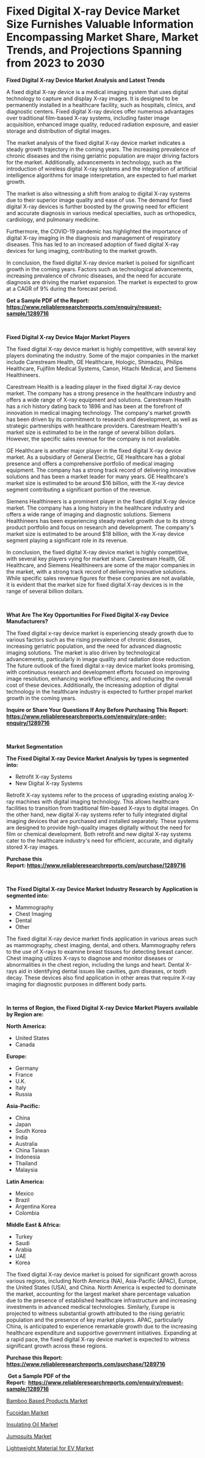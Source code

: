 <p><h1>Fixed Digital X-ray Device Market Size Furnishes Valuable Information Encompassing Market Share, Market Trends, and Projections Spanning from 2023 to 2030</h1></p><p><strong>Fixed Digital X-ray Device Market Analysis and Latest Trends</strong></p>
<p><p>A fixed digital X-ray device is a medical imaging system that uses digital technology to capture and display X-ray images. It is designed to be permanently installed in a healthcare facility, such as hospitals, clinics, and diagnostic centers. Fixed digital X-ray devices offer numerous advantages over traditional film-based X-ray systems, including faster image acquisition, enhanced image quality, reduced radiation exposure, and easier storage and distribution of digital images.</p><p>The market analysis of the fixed digital X-ray device market indicates a steady growth trajectory in the coming years. The increasing prevalence of chronic diseases and the rising geriatric population are major driving factors for the market. Additionally, advancements in technology, such as the introduction of wireless digital X-ray systems and the integration of artificial intelligence algorithms for image interpretation, are expected to fuel market growth.</p><p>The market is also witnessing a shift from analog to digital X-ray systems due to their superior image quality and ease of use. The demand for fixed digital X-ray devices is further boosted by the growing need for efficient and accurate diagnosis in various medical specialties, such as orthopedics, cardiology, and pulmonary medicine.</p><p>Furthermore, the COVID-19 pandemic has highlighted the importance of digital X-ray imaging in the diagnosis and management of respiratory diseases. This has led to an increased adoption of fixed digital X-ray devices for lung imaging, contributing to the market growth.</p><p>In conclusion, the fixed digital X-ray device market is poised for significant growth in the coming years. Factors such as technological advancements, increasing prevalence of chronic diseases, and the need for accurate diagnosis are driving the market expansion. The market is expected to grow at a CAGR of 9% during the forecast period.</p></p>
<p><strong>Get a Sample PDF of the Report:&nbsp; <a href="https://www.reliableresearchreports.com/enquiry/request-sample/1289716">https://www.reliableresearchreports.com/enquiry/request-sample/1289716</a></strong></p>
<p>&nbsp;</p>
<p><strong>Fixed Digital X-ray Device Major Market Players</strong></p>
<p><p>The fixed digital X-ray device market is highly competitive, with several key players dominating the industry. Some of the major companies in the market include Carestream Health, GE Healthcare, Hologic, Shimadzu, Philips Healthcare, Fujifilm Medical Systems, Canon, Hitachi Medical, and Siemens Healthineers.</p><p>Carestream Health is a leading player in the fixed digital X-ray device market. The company has a strong presence in the healthcare industry and offers a wide range of X-ray equipment and solutions. Carestream Health has a rich history dating back to 1896 and has been at the forefront of innovation in medical imaging technology. The company's market growth has been driven by its commitment to research and development, as well as strategic partnerships with healthcare providers. Carestream Health's market size is estimated to be in the range of several billion dollars. However, the specific sales revenue for the company is not available.</p><p>GE Healthcare is another major player in the fixed digital X-ray device market. As a subsidiary of General Electric, GE Healthcare has a global presence and offers a comprehensive portfolio of medical imaging equipment. The company has a strong track record of delivering innovative solutions and has been a market leader for many years. GE Healthcare's market size is estimated to be around $16 billion, with the X-ray device segment contributing a significant portion of the revenue.</p><p>Siemens Healthineers is a prominent player in the fixed digital X-ray device market. The company has a long history in the healthcare industry and offers a wide range of imaging and diagnostic solutions. Siemens Healthineers has been experiencing steady market growth due to its strong product portfolio and focus on research and development. The company's market size is estimated to be around $18 billion, with the X-ray device segment playing a significant role in its revenue.</p><p>In conclusion, the fixed digital X-ray device market is highly competitive, with several key players vying for market share. Carestream Health, GE Healthcare, and Siemens Healthineers are some of the major companies in the market, with a strong track record of delivering innovative solutions. While specific sales revenue figures for these companies are not available, it is evident that the market size for fixed digital X-ray devices is in the range of several billion dollars.</p></p>
<p>&nbsp;</p>
<p><strong>What Are The Key Opportunities For Fixed Digital X-ray Device Manufacturers?</strong></p>
<p><p>The fixed digital x-ray device market is experiencing steady growth due to various factors such as the rising prevalence of chronic diseases, increasing geriatric population, and the need for advanced diagnostic imaging solutions. The market is also driven by technological advancements, particularly in image quality and radiation dose reduction. The future outlook of the fixed digital x-ray device market looks promising, with continuous research and development efforts focused on improving image resolution, enhancing workflow efficiency, and reducing the overall cost of these devices. Additionally, the increasing adoption of digital technology in the healthcare industry is expected to further propel market growth in the coming years.</p></p>
<p><strong>Inquire or Share Your Questions If Any Before Purchasing This Report: <a href="https://www.reliableresearchreports.com/enquiry/pre-order-enquiry/1289716">https://www.reliableresearchreports.com/enquiry/pre-order-enquiry/1289716</a></strong></p>
<p>&nbsp;</p>
<p><strong>Market Segmentation</strong></p>
<p><strong>The Fixed Digital X-ray Device Market Analysis by types is segmented into:</strong></p>
<p><ul><li>Retrofit X-ray Systems</li><li>New Digital X-ray Systems</li></ul></p>
<p><p>Retrofit X-ray systems refer to the process of upgrading existing analog X-ray machines with digital imaging technology. This allows healthcare facilities to transition from traditional film-based X-rays to digital images. On the other hand, new digital X-ray systems refer to fully integrated digital imaging devices that are purchased and installed separately. These systems are designed to provide high-quality images digitally without the need for film or chemical development. Both retrofit and new digital X-ray systems cater to the healthcare industry's need for efficient, accurate, and digitally stored X-ray images.</p></p>
<p><strong>Purchase this Report:&nbsp;<a href="https://www.reliableresearchreports.com/purchase/1289716">https://www.reliableresearchreports.com/purchase/1289716</a></strong></p>
<p>&nbsp;</p>
<p><strong>The Fixed Digital X-ray Device Market Industry Research by Application is segmented into:</strong></p>
<p><ul><li>Mammography</li><li>Chest Imaging</li><li>Dental</li><li>Other</li></ul></p>
<p><p>The fixed digital X-ray device market finds application in various areas such as mammography, chest imaging, dental, and others. Mammography refers to the use of X-rays to examine breast tissues for detecting breast cancer. Chest imaging utilizes X-rays to diagnose and monitor diseases or abnormalities in the chest region, including the lungs and heart. Dental X-rays aid in identifying dental issues like cavities, gum diseases, or tooth decay. These devices also find application in other areas that require X-ray imaging for diagnostic purposes in different body parts.</p></p>
<p>&nbsp;</p>
<p><strong>In terms of Region, the Fixed Digital X-ray Device Market Players available by Region are:</strong></p>
<p>
    <p> <strong> North America: </strong>
        <ul>
            <li>United States</li>
            <li>Canada</li>
        </ul>
        </p> 
    <p> <strong> Europe: </strong>
        <ul>
            <li>Germany</li>
            <li>France</li>
            <li>U.K.</li>
            <li>Italy</li>
            <li>Russia</li>
        </ul>
        </p> 
    <p> <strong> Asia-Pacific: </strong>
        <ul>
            <li>China</li>
            <li>Japan</li>
            <li>South Korea</li>
            <li>India</li>
            <li>Australia</li>
            <li>China Taiwan</li>
            <li>Indonesia</li>
            <li>Thailand</li>
            <li>Malaysia</li>
        </ul>
        </p> 
    <p> <strong> Latin America: </strong>
        <ul>
            <li>Mexico</li>
            <li>Brazil</li>
            <li>Argentina Korea</li>
            <li>Colombia</li>
        </ul>
        </p> 
    <p> <strong> Middle East & Africa: </strong>
        <ul>
            <li>Turkey</li>
            <li>Saudi</li>
            <li>Arabia</li>
            <li>UAE</li>
            <li>Korea</li>
        </ul>
    </p>
    </p>
<p><p>The fixed digital X-ray device market is poised for significant growth across various regions, including North America (NA), Asia-Pacific (APAC), Europe, the United States (USA), and China. North America is expected to dominate the market, accounting for the largest market share percentage valuation due to the presence of established healthcare infrastructure and increasing investments in advanced medical technologies. Similarly, Europe is projected to witness substantial growth attributed to the rising geriatric population and the presence of key market players. APAC, particularly China, is anticipated to experience remarkable growth due to the increasing healthcare expenditure and supportive government initiatives. Expanding at a rapid pace, the fixed digital X-ray device market is expected to witness significant growth across these regions.</p></p>
<p><strong>Purchase this Report: <a href="https://www.reliableresearchreports.com/purchase/1289716">https://www.reliableresearchreports.com/purchase/1289716</a></strong></p>
<p>&nbsp;<strong>Get a Sample PDF of the Report:&nbsp;&nbsp;<a href="https://www.reliableresearchreports.com/enquiry/request-sample/1289716">https://www.reliableresearchreports.com/enquiry/request-sample/1289716</a></strong></p>
<p><strong></strong></p>
<p><p><a href="https://www.linkedin.com/pulse/bamboo-based-products-market-research-report-provides-siuwf/">Bamboo Based Products Market</a></p><p><a href="https://medium.com/@claudekunze/fucoidan-market-outlook-industry-overview-and-forecast-2023-to-2030-dd165bf408eb">Fucoidan Market</a></p><p><a href="https://medium.com/@aureliarice2023/analyzing-insulating-oil-market-global-industry-perspective-and-forecast-2023-to-2030-83554980ef60">Insulating Oil Market</a></p><p><a href="https://www.linkedin.com/pulse/jumpsuits-market-size-2023-2030-global-industrial-ltkaf/">Jumpsuits Market</a></p><p><a href="https://github.com/amonskiyk/Market-Research-Report-List-1/blob/main/lightweight-material-for-ev-market.md">Lightweight Material for EV Market</a></p></p>